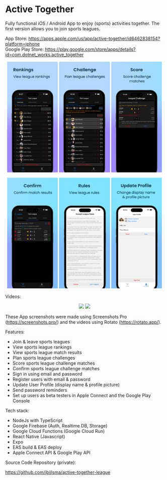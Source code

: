 # Active Together

Fully functional iOS / Android App to enjoy (sports) activities together. The first version allows you to join sports leagues.

App Store: https://apps.apple.com/us/app/active-together/id6462838154?platform=iphone  
Google Play Store: https://play.google.com/store/apps/details?id=com.dotnet_works.active_together

<p float="left" align="middle">
  <img src="screenshots/1.png" width="32%">
  <img src="screenshots/2.png" width="32%">
  <img src="screenshots/3.png" width="32%">
</p>

<p float="left" align="middle">
  <img src="screenshots/4.png" width="32%">
  <img src="screenshots/5.png" width="32%">
  <img src="screenshots/6.png" width="32%">
</p>

Videos:

<p float="left" align="middle">
  <img src="screenshots/active_together_1_dark.gif" width="48%">
  <img src="screenshots/active_together_2_light.gif" width="48%">
</p>

These App screenshots were made using Screenshots Pro (https://screenshots.pro/) and the videos using Rotato (https://rotato.app/).

Features:

- Join & leave sports leagues
- View sports league rankings
- View sports league match results
- Plan sports league challenges
- Score sports league challenge matches
- Confirm sports league challenge matches
- Sign in using email and password
- Register users with email & password
- Update User Profile (display name & profile picture)
- Send password reminders
- Set up users as beta testers in Apple Connect and the Google Play Console

Tech stack:

- NodeJs with TypeScript
- Google Firebase (Auth, Realtime DB, Storage)
- Google Cloud Functions (Google Cloud Run)
- React Native (Javascript)
- Expo
- EAS build & EAS deploy
- Apple Connect API & Google Play API

Source Code Repository (private):

https://github.com/jbijlsma/active-together-league
